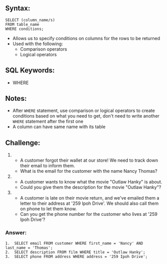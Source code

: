 ## Syntax:

```
SELECT (column_name/s)
FROM table_name
WHERE conditions;
```

- Allows us to specify conditions on columns for the rows to be returned
- Used with the following:
  - Comparison operators
  - Logical operators

## SQL Keywords:

- WHERE

## Notes:

- After `WHERE` statement, use comparison or logical operators to create conditions based on what you need to get, don't need to write another `WHERE` statement after the first one
- A column can have same name with its table

## Challenge:

1. - A customer forgot their wallet at our store! We need to track down their email to inform them.
   - What is the email for the customer with the name Nancy Thomas?
2. - A customer wants to know what the movie "Outlaw Hanky" is about.
   - Could you give them the description for the movie "Outlaw Hanky"?
3. - A customer is late on their movie return, and we've emailed them a letter to their address at '259 Ipoh Drive'. We should also call them on phone to let them know.
   - Can you get the phone number for the customer who lives at '259 Ipoh Drive'?

### Answer:

```
1.  SELECT email FROM customer WHERE first_name = 'Nancy' AND last_name = 'Thomas';
2.  SELECT description FROM film WHERE title = 'Outlaw Hanky';
3.  SELECT phone FROM address WHERE address = '259 Ipoh Drive';
```
